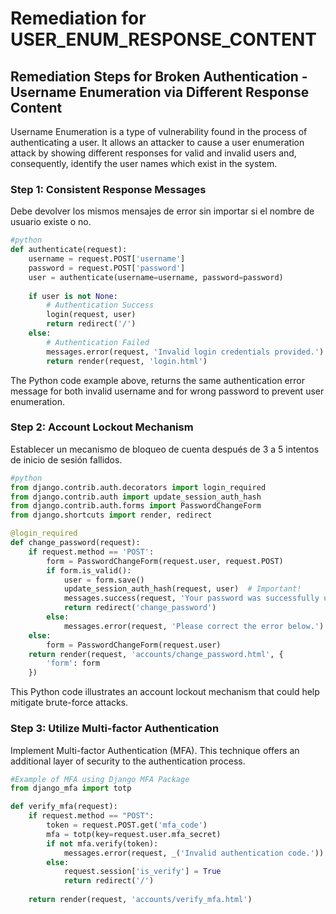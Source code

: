 # Remediation for USER_ENUM_RESPONSE_CONTENT

## Remediation Steps for Broken Authentication - Username Enumeration via Different Response Content

Username Enumeration is a type of vulnerability found in the process of authenticating a user. It allows an attacker to cause a user enumeration attack by showing different responses for valid and invalid users and, consequently, identify the user names which exist in the system. 

### Step 1: Consistent Response Messages

Debe devolver los mismos mensajes de error sin importar si el nombre de usuario existe o no.

```python
#python
def authenticate(request):
    username = request.POST['username']
    password = request.POST['password']
    user = authenticate(username=username, password=password)
 
    if user is not None:
        # Authentication Success
        login(request, user)
        return redirect('/')
    else:
        # Authentication Failed
        messages.error(request, 'Invalid login credentials provided.')
        return render(request, 'login.html')
```
The Python code example above, returns the same authentication error message for both invalid username and for wrong password to prevent user enumeration.

### Step 2: Account Lockout Mechanism

Establecer un mecanismo de bloqueo de cuenta después de 3 a 5 intentos de inicio de sesión fallidos. 

```python
#python
from django.contrib.auth.decorators import login_required
from django.contrib.auth import update_session_auth_hash
from django.contrib.auth.forms import PasswordChangeForm
from django.shortcuts import render, redirect

@login_required
def change_password(request):
    if request.method == 'POST':
        form = PasswordChangeForm(request.user, request.POST)
        if form.is_valid():
            user = form.save()
            update_session_auth_hash(request, user)  # Important!
            messages.success(request, 'Your password was successfully updated!')
            return redirect('change_password')
        else:
            messages.error(request, 'Please correct the error below.')
    else:
        form = PasswordChangeForm(request.user)
    return render(request, 'accounts/change_password.html', {
        'form': form
    })
```

This Python code illustrates an account lockout mechanism that could help mitigate brute-force attacks. 

### Step 3: Utilize Multi-factor Authentication

Implement Multi-factor Authentication (MFA). This technique offers an additional layer of security to the authentication process. 

```python
#Example of MFA using Django MFA Package
from django_mfa import totp

def verify_mfa(request):
    if request.method == "POST":
        token = request.POST.get('mfa_code')
        mfa = totp(key=request.user.mfa_secret)
        if not mfa.verify(token):
            messages.error(request, _('Invalid authentication code.'))
        else:
            request.session['is_verify'] = True
            return redirect('/')
            
    return render(request, 'accounts/verify_mfa.html')
```